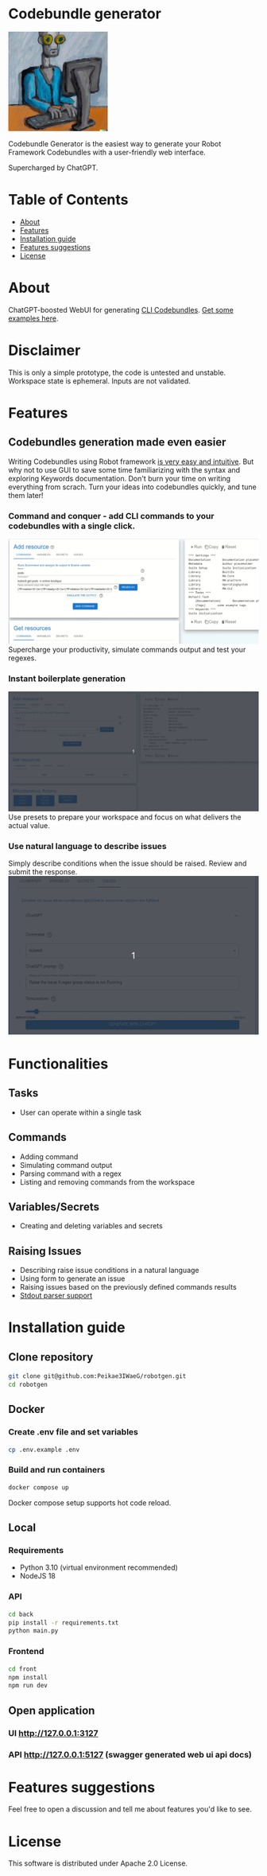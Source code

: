 # Codebundle generator
<img src="img/computer_robot.png" alt="drawing" width="200"/>

Codebundle Generator is the easiest way to generate your Robot Framework Codebundles with a user-friendly web interface. 

Supercharged by ChatGPT.


# Table of Contents
* [About](#About)
* [Features](#Features)
* [Installation guide](#Installation-guide)
* [Features suggestions](#Features-suggestions)
* [License](#License)


# About
ChatGPT-boosted WebUI for generating [CLI Codebundles](https://docs.runwhen.com/public/runwhen-platform/code-bundles). 
[Get some examples here](https://github.com/runwhen-contrib/rw-cli-codecollection).


# Disclaimer
This is only a simple prototype, the code is untested and unstable. Workspace state is ephemeral. Inputs are not validated.
# Features
## Codebundles generation made even easier
Writing Codebundles using Robot framework [is very easy and intuitive](https://robocorp.com/docs/languages-and-frameworks/robot-framework/cheat-sheet). But why not to use GUI to save some time familiarizing with the syntax and exploring Keywords documentation. Don't burn your time on writing everything from scrach. Turn your ideas into codebundles quickly, and tune them later! 
### Command and conquer - add CLI commands to your codebundles with a single click.
<img src="img/command.gif" alt="command"/></img>
Supercharge your productivity, simulate commands output and test your regexes.

### Instant boilerplate generation
<img src="img/presets.gif" alt="command"/></img>
Use presets to prepare your workspace and focus on what delivers the actual value.

### Use natural language to describe issues
Simply describe conditions when the issue should be raised. Review and submit the response. 
<img src="img/raise_issue.gif" alt="issue"/></img>

# Functionalities
## Tasks 
* User can operate within a single task
## Commands
* Adding command
* Simulating command output
* Parsing command with a regex
* Listing and removing commands from the workspace

## Variables/Secrets
* Creating and deleting variables and secrets 

## Raising Issues 
* Describing raise issue conditions in a natural language
* Using form to generate an issue
* Raising issues based on the previously defined commands results 
* [Stdout parser support](https://github.com/runwhen-contrib/rw-cli-codecollection/blob/main/libraries/RW/CLI/stdout_parser.py)

# Installation guide
## Clone repository 
```bash
git clone git@github.com:Peikae3IWaeG/robotgen.git
cd robotgen
```
## Docker
### Create .env file and set variables
```bash
cp .env.example .env
```

### Build and run containers
```bash
docker compose up
```
Docker compose setup supports hot code reload.

## Local
### Requirements
* Python 3.10 (virtual environment recommended)
* NodeJS 18
### API
```bash
cd back
pip install -r requirements.txt
python main.py
```
### Frontend
```bash
cd front
npm install 
npm run dev
```

## Open application
### UI http://127.0.0.1:3127
### API http://127.0.0.1:5127 (swagger generated web ui api docs)

# Features suggestions 
Feel free to open a discussion and tell me about features you'd like to see.
# License 
This software is distributed under Apache 2.0 License.
